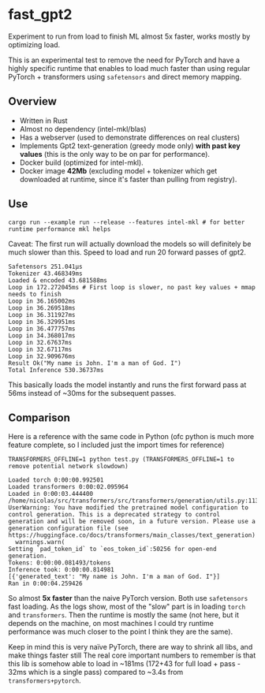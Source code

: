 # fast_gpt2

Experiment to run from load to finish ML almost 5x faster, works mostly by optimizing load.

This is an experimental test to remove the need for PyTorch and have a highly specific
runtime that enables to load much faster than using regular PyTorch + transformers using
`safetensors` and direct memory mapping.

## Overview

- Written in Rust
- Almost no dependency (intel-mkl/blas)
- Has a webserver (used to demonstrate differences on real clusters)
- Implements Gpt2 text-generation (greedy mode only) **with past key values** (this is the only way to be on par for performance).
- Docker build (optimized for intel-mkl).
- Docker image **42Mb** (excluding model + tokenizer which get downloaded at runtime, since it's faster than pulling from registry).

## Use
```
cargo run --example run --release --features intel-mkl # for better runtime performance mkl helps
```
Caveat: The first run will actually download the models so will definitely be much slower than this.
Speed to load and run 20 forward passes of gpt2.

```
Safetensors 251.041µs
Tokenizer 43.468349ms
Loaded & encoded 43.681588ms
Loop in 172.272045ms # First loop is slower, no past key values + mmap needs to finish
Loop in 36.165002ms
Loop in 36.269518ms
Loop in 36.311927ms
Loop in 36.329951ms
Loop in 36.477757ms
Loop in 34.368017ms
Loop in 32.67637ms
Loop in 32.67117ms
Loop in 32.909676ms
Result Ok("My name is John. I'm a man of God. I")
Total Inference 530.36737ms
```

This basically loads the model instantly and runs the first forward pass at 56ms instead of ~30ms for the subsequent passes.

## Comparison

Here is a reference with the same code in Python (ofc python is much more feature complete, so I included just the import times for reference)

```
TRANSFORMERS_OFFLINE=1 python test.py (TRANSFORMERS_OFFLINE=1 to remove potential network slowdown)
```

```
Loaded torch 0:00:00.992501
Loaded transformers 0:00:02.095964
Loaded in 0:00:03.444400
/home/nicolas/src/transformers/src/transformers/generation/utils.py:1134: UserWarning: You have modified the pretrained model configuration to control generation. This is a deprecated strategy to control generation and will be removed soon, in a future version. Please use a generation configuration file (see https://huggingface.co/docs/transformers/main_classes/text_generation)
  warnings.warn(
Setting `pad_token_id` to `eos_token_id`:50256 for open-end generation.
Tokens: 0:00:00.081493/tokens
Inference took: 0:00:00.814981
[{'generated_text': "My name is John. I'm a man of God. I"}]
Ran in 0:00:04.259426
```

So almost **5x faster** than the naive PyTorch version. Both use `safetensors` fast loading.
As the logs show, most of the "slow" part is in loading `torch` and `transformers`.
Then the runtime is mostly the same (not here, but it depends on the machine, on most machines I could try runtime
performance was much closer to the point I think they are the same).

Keep in mind this is very naïve PyTorch, there are way to shrink all libs, and make things faster still
The real core important numbers to remember is that this lib is somehow able to load in ~181ms (172+43 for full load + pass - 32ms which is a single pass) compared to ~3.4s from `transformers+pytorch`.


